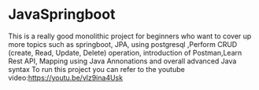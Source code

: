 # JavaSpringboot
This is a really good monolithic project for beginners who want to cover up more topics such as springboot, JPA, using postgresql ,Perform CRUD (create, Read, Update, Delete) operation, introduction of Postman,Learn Rest API, Mapping using Java Annonations and overall advanced Java syntax To run this project you can refer to the youtube video:https://youtu.be/vlz9ina4Usk
